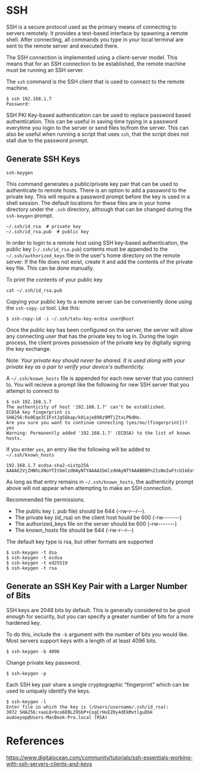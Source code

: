 # SSH

SSH is a secure protocol used as the primary means of connecting to servers remotely. It provides a text-based interface by spawning a remote shell. After connecting, all commands you type in your local terminal are sent to the remote server and executed there.

The SSH connection is implemented using a client-server model. This means that for an SSH connection to be established, the remote machine must be running an SSH server.

The `ssh` command is the SSH client that is used to connect to the remote machine.
```
$ ssh 192.168.1.7
Password:
```

SSH PKI Key-based authentication can be used to replace password based authentication. This can be useful in saving time typing in a password everytime you login to the server or send files to/from the server. This can also be useful when running a script that uses `ssh`, that the script does not stall due to the password prompt.

## Generate SSH Keys
```
ssh-keygen
```
This command generates a public/private key pair that can be used to authenticate to remote hosts. There is an option to add a password to the private key. This will require a password prompt before the key is used in a shell session. The default locations for these files are in your home directory under the `.ssh` directory, although that can be changed during the `ssh-keygen` prompt.

```
~/.ssh/id_rsa  # private key
~/.ssh/id_rsa.pub  # public key
```

In order to login to a remote host using SSH key-based authentication, the public key (`~/.ssh/id_rsa.pub`) contents must be appended to the `~/.ssh/authorized_keys` file in the user's home directory on the remote server. If the file does not exist, create it and add the contents of the private key file. This can be done manually.

To print the contents of your public key
```
cat ~/.ssh/id_rsa.pub
```

Copying your public key to a remote server can be conveniently done using the `ssh-copy-id` tool. Like this:
```
$ ssh-copy-id -i ~/.ssh/tatu-key-ecdsa user@host
```

Once the public key has been configured on the server, the server will allow any connecting user that has the private key to log in. During the login process, the client proves possession of the private key by digitally signing the key exchange.

Note: *Your private key should never be shared. It is used along with your private key as a pair to verify your device's authenticity.*

A `~/.ssh/known_hosts` file is appended for each new server that you connect to. You will recieve a prompt like the following for new SSH server that you attempt to connect to

```
$ ssh 192.168.1.7
The authenticity of host '192.168.1.7' can't be established.
ECDSA key fingerprint is SHA256:Rx0Eqe3CIFxtJgSQkap/k0iaje898z9MTjZtxLP6dHo.
Are you sure you want to continue connecting (yes/no/[fingerprint])? yes
Warning: Permanently added '192.168.1.7' (ECDSA) to the list of known hosts.
```

If you enter `yes`, an entry like the following will be added to `~/.ssh/known_hosts`
```
192.168.1.7 ecdsa-sha2-nistp256 AAAAE2VjZHNhLXNoYTItbmlzdHAyNTYAAAAIbmlzdHAyNTYAAABBBPn2IsNoIwFtcU1kEet0G9eNF2KtVJ41i/EAKWzmTD9gHX0GMT/9wWtRsHtgLo/B70Q3lfC96Ak3aRqekcQEN1Q=
```
As long as that entry remains in `~/.ssh/known_hosts`, the authenticity prompt above will not appear when attempting to make an SSH connection.

Recommended file permissions.
- The public key (. pub file) should be 644 (-rw-r--r--).
- The private key (id_rsa) on the client host  hould be 600 (-rw-------)
- The authorized_keys file on the server should be 600 (-rw-------)
- The known_hosts file should be 644 (-rw-r--r--)

The default key type is rsa, but other formats are supported
```
$ ssh-keygen -t dsa
$ ssh-keygen -t ecdsa
$ ssh-keygen -t ed25519
$ ssh-keygen -t rsa
```

## Generate an SSH Key Pair with a Larger Number of Bits

SSH keys are 2048 bits by default. This is generally considered to be good enough for security, but you can specify a greater number of bits for a more hardened key.

To do this, include the `-b` argument with the number of bits you would like. Most servers support keys with a length of at least 4096 bits.

```
$ ssh-keygen -b 4096
```

Change private key password.
```
$ ssh-keygen -p
```

Each SSH key pair share a single cryptographic “fingerprint” which can be used to uniquely identify the keys.
```
$ ssh-keygen -l
Enter file in which the key is (/Users/username/.ssh/id_rsa):
3072 SHA256:+aoLQ+9co6EBL29SbP+CogCrHxEZ0y4dEkMxtlguDbk audoeyop@Users-MacBook-Pro.local (RSA)
```


# References
https://www.digitalocean.com/community/tutorials/ssh-essentials-working-with-ssh-servers-clients-and-keys
